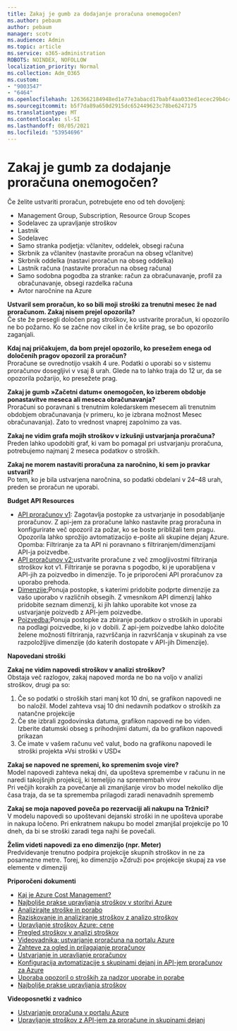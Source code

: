 ```yaml
---
title: Zakaj je gumb za dodajanje proračuna onemogočen?
ms.author: pebaum
author: pebaum
manager: scotv
ms.audience: Admin
ms.topic: article
ms.service: o365-administration
ROBOTS: NOINDEX, NOFOLLOW
localization_priority: Normal
ms.collection: Adm_O365
ms.custom:
- "9003547"
- "6464"
ms.openlocfilehash: 1263662184948ed1e77e3abacd17babf4aa033ed1ecec29b4c4afc26d6da56f0
ms.sourcegitcommit: b5f7da89a650d2915dc652449623c78be6247175
ms.translationtype: MT
ms.contentlocale: sl-SI
ms.lasthandoff: 08/05/2021
ms.locfileid: "53954696"
---
```

# <a name="why-is-the-add-budget-button-disabled-for-me"></a>Zakaj je gumb za dodajanje proračuna onemogočen?

Če želite ustvariti proračun, potrebujete eno od teh dovoljenj:

- Management Group, Subscription, Resource Group Scopes
- Sodelavec za upravljanje stroškov
- Lastnik
- Sodelavec
- Samo stranka podjetja: včlanitev, oddelek, obsegi računa
- Skrbnik za včlanitev (nastavite proračun na obseg včlanitve)
- Skrbnik oddelka (nastavi proračun na obseg oddelka)
- Lastnik računa (nastavite proračun na obseg računa)
- Samo sodobna pogodba za stranke: račun za obračunavanje, profil za obračunavanje, obsegi razdelka računa
- Avtor naročnine na Azure

**Ustvaril sem proračun, ko so bili moji stroški za trenutni mesec že nad proračunom. Zakaj nisem prejel opozorila?**  
Če ste že presegli določen prag stroškov, ko ustvarite proračun, ki opozorilo ne bo požarno. Ko se začne nov cikel in če kršite prag, se bo opozorilo zaganjali.

**Kdaj naj pričakujem, da bom prejel opozorilo, ko presežem enega od določenih pragov opozoril za proračun?**  
Proračune se ovrednotijo vsakih 4 ure. Podatki o uporabi so v sistemu proračunov dosegljivi v vsaj 8 urah. Glede na to lahko traja do 12 ur, da se opozorila požarijo, ko presežete prag.

**Zakaj je gumb »Začetni datum« onemogočen, ko izberem obdobje ponastavitve meseca ali meseca obračunavanja?**  
Proračuni so poravnani s trenutnim koledarskem mesecem ali trenutnim obdobjem obračunavanja (v primeru, ko je izbrana možnost Mesec obračunavanja). Zato to vrednost vnaprej zapolnimo za vas.

**Zakaj ne vidim grafa mojih stroškov v izkušnji ustvarjanja proračuna?**  
Preden lahko upodobiti graf, ki vam bo pomagal pri ustvarjanju proračuna, potrebujemo najmanj 2 meseca podatkov o stroških.

**Zakaj ne morem nastaviti proračuna za naročnino, ki sem jo pravkar ustvaril?**  
Po tem, ko je bila ustvarjena naročnina, so podatki obdelani v 24–48 urah, preden se proračun ne uporabi.

**Budget API Resources**

- [API proračunov v1](https://docs.microsoft.com/rest/api/consumption/budgets?WT.mc_id=Portal-Microsoft_Azure_Support): Zagotavlja postopke za ustvarjanje in posodabljanje proračunov. Z api-jem za proračune lahko nastavite prag proračuna in konfigurirate več opozoril za požar, ko se boste približali tem pragu. Opozorila lahko sprožijo avtomatizacijo e-pošte ali skupine dejanj Azure. Opomba: Filtriranje za ta API ni poravnano s filtriranjem/dimenzijami API-ja poizvedbe.
- [API proračunov v2:](https://github.com/Azure/azure-rest-api-specs/blob/master/specification/cost-management/resource-manager/Microsoft.CostManagement/preview/2019-04-01-preview/examples/CreateOrUpdateBudget.json)ustvarite proračune z več zmogljivostmi filtriranja stroškov kot v1. Filtriranje se poravna s pogodbo, ki je uporabljena v API-jih za poizvedbo in dimenzije. To je priporočeni API proračunov za uporabo prehoda.
- [Dimenzije:](https://docs.microsoft.com/rest/api/cost-management/dimensions?WT.mc_id=Portal-Microsoft_Azure_Support)Ponuja postopke, s katerimi pridobite podprte dimenzije za vašo uporabo v različnih obsegih. Z vmesnikom API dimenzij lahko pridobite seznam dimenzij, ki jih lahko uporabite kot vnose za ustvarjanje poizvedb z API-jem poizvedbe.
- [Poizvedba:](https://docs.microsoft.com/rest/api/cost-management/query?WT.mc_id=Portal-Microsoft_Azure_Support)Ponuja postopke za zbiranje podatkov o stroških in uporabi na podlagi poizvedbe, ki jo v dobili. Z api-jem poizvedbe lahko določite želene možnosti filtriranja, razvrščanja in razvrščanja v skupinah za vse razpoložljive dimenzije (do katerih dostopate v API-jih Dimenzije).

**Napovedani stroški**

**Zakaj ne vidim napovedi stroškov v analizi stroškov?**  
Obstaja več razlogov, zakaj napoved morda ne bo na voljo v analizi stroškov, drugi pa so:

1. Če so podatki o stroških stari manj kot 10 dni, se grafikon napovedi ne bo naložil. Model zahteva vsaj 10 dni nedavnih podatkov o stroških za natančne projekcije
2. Če ste izbrali zgodovinska datuma, grafikon napovedi ne bo viden. Izberite datumski obseg s prihodnjimi datumi, da bo grafikon napovedi prikazan
3. Če imate v vašem računu več valut, bodo na grafikonu napovedi le stroški projekta »Vsi stroški v USD«

**Zakaj se napoved ne spremeni, ko spremenim svoje vire?**  
Model napovedi zahteva nekaj dni, da upošteva spremembe v računu in ne naredi takojšnjih projekcij, ki temeljijo na spremembah virov  
Pri večjih korakih za povečanje ali zmanjšanje virov bo model nekoliko dlje časa traja, da se ta sprememba prilagodi zaradi nenavadnih sprememb

**Zakaj se moja napoved poveča po rezervaciji ali nakupu na Tržnici?**  
V modelu napovedi so upoštevani dejanski stroški in ne upošteva uporabe in nakupa ločeno. Pri enkratnem nakupu bo model zmanjšal projekcije po 10 dneh, da bi se stroški zaradi tega najhi še povečali.

**Želim videti napovedi za eno dimenzijo (npr. Meter)**  
Predvidevanje trenutno podpira projekcije skupnih stroškov in ne za posamezne metre. Torej, ko dimenzijo »Združi po« projekcije skupaj za vse elemente v dimenziji

**Priporočeni dokumenti**

- [Kaj je Azure Cost Management?](https://docs.microsoft.com/azure/cost-management/overview-cost-mgt?WT.mc_id=Portal-Microsoft_Azure_Support)
- [Najboljše prakse upravljanja stroškov v storitvi Azure](https://docs.microsoft.com/azure/cost-management/cost-mgt-best-practices?WT.mc_id=Portal-Microsoft_Azure_Support)
- [Analizirajte stroške in porabo](https://docs.microsoft.com/azure/cost-management/quick-acm-cost-analysis?WT.mc_id=Portal-Microsoft_Azure_Support)
- [Raziskovanje in analiziranje stroškov z analizo stroškov](https://docs.microsoft.com/azure/cost-management/quick-acm-cost-analysis?WT.mc_id=Portal-Microsoft_Azure_Support)
- [Upravljanje stroškov Azure: cene](https://azure.microsoft.com/services/cost-management/#pricing)
- [Pregled stroškov v analizi stroškov](https://docs.microsoft.com/azure/cost-management-billing/costs/quick-acm-cost-analysis?WT.mc_id=Portal-Microsoft_Azure_Support#review-costs-in-cost-analysis)
- [Videovadnika: ustvarjanje proračuna na portalu Azure](https://www.youtube.com/watch?v=ExIVG_Gr45A&t=4s)
- [Zahteve za ogled in prilagajanje proračunov](https://docs.microsoft.com/azure/cost-management-billing/costs/tutorial-acm-create-budgets?WT.mc_id=Portal-Microsoft_Azure_Support#prerequisites)
- [Ustvarjanje in upravljanje proračunov](https://docs.microsoft.com/azure/cost-management-billing/costs/tutorial-acm-create-budgets?WT.mc_id=Portal-Microsoft_Azure_Support#create-a-budget-in-the-azure-portal)
- [Konfiguracija avtomatizacije s skupinami dejanj in API-jem proračunov za Azure](https://docs.microsoft.com/azure/cost-management/tutorial-acm-create-budgets?WT.mc_id=Portal-Microsoft_Azure_Support#trigger-an-action-group)
- [Uporaba opozoril o stroških za nadzor uporabe in porabe](https://docs.microsoft.com/azure/cost-management/cost-mgt-alerts-monitor-usage-spending?WT.mc_id=Portal-Microsoft_Azure_Support)
- [Najboljše prakse upravljanja stroškov](https://docs.microsoft.com/azure/cost-management/cost-mgt-best-practices?WT.mc_id=Portal-Microsoft_Azure_Support)  

**Videoposnetki z vadnico**

- [Ustvarjanje proračuna v portalu Azure](https://go.microsoft.com/fwlink/?linkid=2146761)
- [Upravljanje stroškov z API-jem za proračune in skupinami dejanj](https://go.microsoft.com/fwlink/?linkid=2147038)